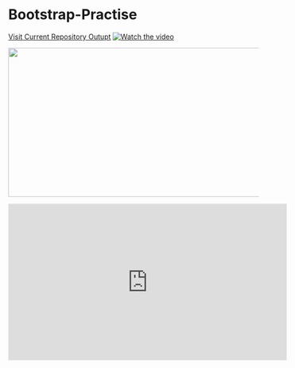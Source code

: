 # Bootstrap-Practise

[Visit Current Repository Outupt](https://ayushpateldeveloper.github.io/Bootstrap-Practise/)
[![Watch the video](https://img.youtube.com/vi/<OK_JCtrrv-c?si=-hIW-WAc4ma_tIFD>/hqdefault.jpg)](https://www.youtube.com/embed/<OK_JCtrrv-c?si=-hIW-WAc4ma_tIFD>)

[<img src="https://img.youtube.com/vi/<OK_JCtrrv-c?si=-hIW-WAc4ma_tIFD>/hqdefault.jpg" width="600" height="300"
/>](https://www.youtube.com/embed/<OK_JCtrrv-c?si=-hIW-WAc4ma_tIFD>)


<iframe width="560" height="315" src="https://www.youtube-nocookie.com/embed/OK_JCtrrv-c?si=-hIW-WAc4ma_tIFD" title="YouTube video player" frameborder="0" allow="accelerometer; autoplay; clipboard-write; encrypted-media; gyroscope; picture-in-picture; web-share" allowfullscreen></iframe>
